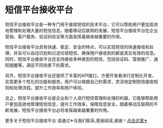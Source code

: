 # 短信平台接收平台

短信平台接收平台是一种专门用于接收短信的技术平台，它可以帮助用户更加高效地管理和处理大量的短信信息。随着移动互联网的发展，短信平台接收平台在企业营销、客户服务、验证码验证等方面发挥着越来越重要的作用。

短信平台接收平台具有快速、稳定、安全的特点，可以实现短信的快速接收和处理，并且可以自动识别和过滤垃圾短信，确保用户接收到的都是真实有效的信息。同时，短信平台接收平台还支持接收多种类型的短信，包括验证码、营销推广、通知提醒等，满足不同场景下的需求。

另外，短信平台接收平台还提供了丰富的API接口，方便开发者进行定制化开发，实现更多个性化的功能和服务。用户可以根据自己的需求，灵活地定制短信接收规则和处理流程，提升工作效率和用户体验。

总之，短信平台接收平台是企业和个人进行短信管理和处理的利器，它能够帮助用户更加高效地管理短信信息，提升工作效率，保障信息安全。随着移动互联网的不断发展，短信平台接收平台必将发挥越来越重要的作用。

更多关于短信平台接收平台 请通过✈与我们联系,感谢阅读,谢谢！[点击这里✈](https://t.me/lm999bot)